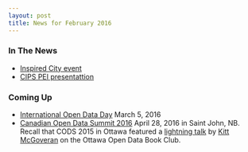 ```yaml
---
layout: post
title: News for February 2016
---
```


### In The News
* [Inspired City event](http://www.theguardian.pe.ca/News/Local/2016-02-20/article-4442788/Residents-of-Charlottetown-just-love-to-get-out-and-socialize/1)
* [CIPS PEI presentattion](http://peidevs.github.io/OpenDataBookClub/2016/02/18/CIPS-PEI)

### Coming Up

* [International Open Data Day](http://opendataday.org) March 5, 2016
* [Canadian Open Data Summit 2016](http://opendatasummit.ca/en/) April 28, 2016 in Saint John, NB. Recall that CODS 2015 in Ottawa featured a [lightning talk](http://kittmcg.github.io/ODO-CODS15/#/) by [Kitt McGoveran](https://twitter.com/kittmcg) on the Ottawa Open Data Book Club.

